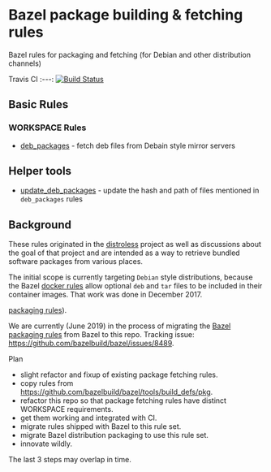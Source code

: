 # Bazel package building & fetching rules

Bazel rules for packaging and fetching (for Debian and other distribution channels)


Travis CI
:---:
[![Build Status](https://travis-ci.org/bazelbuild/rules_pkg.svg?branch=master)](https://travis-ci.org/bazelbuild/rules_pkg)

## Basic Rules

### WORKSPACE Rules

* [deb_packages](https://github.com/bazelbuild/rules_pkg/tree/master/deb_packages#deb_packages) - fetch deb files from Debain style mirror servers

## Helper tools

* [update_deb_packages](https://github.com/bazelbuild/rules_pkg/tree/master/tools/deb_packages#deb_packages) - update the hash and path of files mentioned in `deb_packages` rules


## Background

These rules originated in the [distroless](https://github.com/GoogleCloudPlatform/distroless)
project as well as discussions about the goal of that project and are intended as a way to retrieve
bundled software packages from various places.

The initial scope is currently targeting `Debian` style distributions, because the Bazel
[docker rules](https://github.com/bazelbuild/rules_docker) allow optional `deb` and `tar`
files to be included in their container images.  That work was done in December 2017.

[packaging rules](https://docs.bazel.build/versions/master/be/pkg.html)).

We are currently (June 2019) in the process of migrating the
[Bazel packaging rules](https://docs.bazel.build/versions/master/be/pkg.html)
from Bazel to this repo.  Tracking issue: https://github.com/bazelbuild/bazel/issues/8489.

Plan
-   slight refactor and fixup of existing package fetching rules.
-   copy rules from https://github.com/bazelbuild/bazel/tools/build_defs/pkg.
-   refactor this repo so that package fetching rules have distinct WORKSPACE
    requirements.
-   get them working and integrated with CI.
-   migrate rules shipped with Bazel to this rule set.
-   migrate Bazel distribution packaging to use this rule set.
-   innovate wildly.

The last 3 steps may overlap in time.
